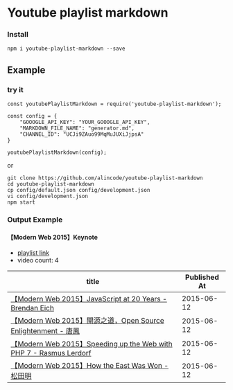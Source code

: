 # Youtube playlist markdown

### Install

```
npm i youtube-playlist-markdown --save
```

## Example

### try it

```
const youtubePlaylistMarkdown = require('youtube-playlist-markdown');

const config = {
    "GOOOGLE_API_KEY": "YOUR_GOOOGLE_API_KEY",
    "MARKDOWN_FILE_NAME": "generator.md",
    "CHANNEL_ID": "UCJi9ZAuo99MqMuJUXiJjpsA"
}

youtubePlaylistMarkdown(config);
```

or

```
git clone https://github.com/alincode/youtube-playlist-markdown
cd youtube-playlist-markdown
cp config/default.json config/development.json
vi config/development.json
npm start
```

### Output Example

#### 【Modern Web 2015】Keynote 

* [playlist link](https://www.youtube.com/playlist?list=PLr0GICQoHA0J0LHVHVqbhckIF7pnUCsjX) 
* video count: 4 

| title                                                                                                           | Published At |
| --------------------------------------------------------------------------------------------------------------- | ------------ |
| [【Modern Web 2015】JavaScript at 20 Years - Brendan Eich](https://www.youtube.com/watch?v=UZetViiy4jo)           | 2015-06-12   |
| [【Modern Web 2015】開源之道，Open Source Enlightenment - 唐鳳](https://www.youtube.com/watch?v=A6bBcvSyg0k)             | 2015-06-12   |
| [【Modern Web 2015】Speeding up the Web with PHP 7 - Rasmus Lerdorf](https://www.youtube.com/watch?v=eBJdi_h_rKM) | 2015-06-12   |
| [【Modern Web 2015】How the East Was Won - 松田明](https://www.youtube.com/watch?v=pMQzkjs1VxA)                      | 2015-06-12   |